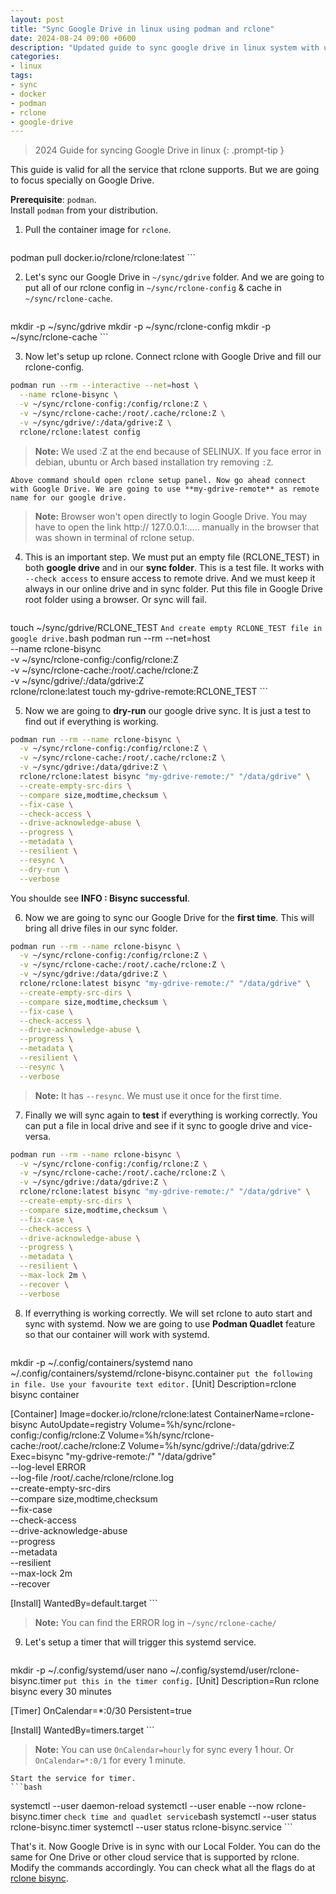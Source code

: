 ```yaml
---
layout: post
title: "Sync Google Drive in linux using podman and rclone"
date: 2024-08-24 09:00 +0600
description: "Updated guide to sync google drive in linux system with utilising podman container and rclone."
categories:
- linux
tags:
- sync
- docker
- podman
- rclone
- google-drive
---
```


> 2024 Guide for syncing Google Drive in linux
{: .prompt-tip }

This guide is valid for all the service that rclone supports. But we are going to focus specially on Google Drive.

**Prerequisite**: `podman`.  
Install `podman` from your distribution.

1. Pull the container image for `rclone`.
    ```bash
podman pull docker.io/rclone/rclone:latest
    ```

2. Let's sync our Google Drive in `~/sync/gdrive` folder. And we are going to put all of our rclone config in `~/sync/rclone-config` & cache in `~/sync/rclone-cache`.
    ```bash
mkdir -p ~/sync/gdrive
mkdir -p ~/sync/rclone-config
mkdir -p ~/sync/rclone-cache
    ```

3. Now let's setup up rclone. Connect rclone with Google Drive and fill our rclone-config.
```bash
podman run --rm --interactive --net=host \
  --name rclone-bisync \
  -v ~/sync/rclone-config:/config/rclone:Z \
  -v ~/sync/rclone-cache:/root/.cache/rclone:Z \
  -v ~/sync/gdrive/:/data/gdrive:Z \
  rclone/rclone:latest config
```
> **Note:** We used :Z at the end because of SELINUX. If you face error in debian, ubuntu or Arch based installation try removing `:Z`.

    Above command should open rclone setup panel. Now go ahead connect with Google Drive. We are going to use **my-gdrive-remote** as remote name for our google drive.
> **Note:** Browser won't open directly to login Google Drive. You may have to open the link http:// 127.0.0.1:.....  manually in the browser that was shown in terminal of rclone setup.

4. This is an important step. We must put an empty file (RCLONE_TEST) in both **google drive** and in our **sync folder**. This is a test file. It works with `--check access` to ensure access to remote drive. And we must keep it always in our online drive and in sync folder. Put this file in Google Drive root folder using a browser. Or sync will fail.
    ```bash
touch ~/sync/gdrive/RCLONE_TEST
    ```
And create empty RCLONE_TEST file in google drive.
    ```bash
podman run --rm --net=host \
--name rclone-bisync \
-v ~/sync/rclone-config:/config/rclone:Z \
-v ~/sync/rclone-cache:/root/.cache/rclone:Z \
-v ~/sync/gdrive/:/data/gdrive:Z \
rclone/rclone:latest touch my-gdrive-remote:RCLONE_TEST
    ```

5. Now we are going to **dry-run** our google drive sync. It is just a test to find out if everything is working.  
```bash
podman run --rm --name rclone-bisync \
  -v ~/sync/rclone-config:/config/rclone:Z \
  -v ~/sync/rclone-cache:/root/.cache/rclone:Z \
  -v ~/sync/gdrive:/data/gdrive:Z \
  rclone/rclone:latest bisync "my-gdrive-remote:/" "/data/gdrive" \
  --create-empty-src-dirs \
  --compare size,modtime,checksum \
  --fix-case \
  --check-access \
  --drive-acknowledge-abuse \
  --progress \
  --metadata \
  --resilient \
  --resync \
  --dry-run \
  --verbose
```
You shoulde see **INFO  : Bisync successful**.

6. Now we are going to sync our Google Drive for the **first time**. This will bring all drive files in our sync folder. 
```bash
podman run --rm --name rclone-bisync \
  -v ~/sync/rclone-config:/config/rclone:Z \
  -v ~/sync/rclone-cache:/root/.cache/rclone:Z \
  -v ~/sync/gdrive:/data/gdrive:Z \
  rclone/rclone:latest bisync "my-gdrive-remote:/" "/data/gdrive" \
  --create-empty-src-dirs \
  --compare size,modtime,checksum \
  --fix-case \
  --check-access \
  --drive-acknowledge-abuse \
  --progress \
  --metadata \
  --resilient \
  --resync \
  --verbose
```
> **Note:** It has `--resync`. We must use it once for the first time.

7. Finally we will sync again to **test** if everything is working correctly. You can put a file in local drive and see if it sync to google drive and vice-versa.
```bash
podman run --rm --name rclone-bisync \
  -v ~/sync/rclone-config:/config/rclone:Z \
  -v ~/sync/rclone-cache:/root/.cache/rclone:Z \
  -v ~/sync/gdrive:/data/gdrive:Z \
  rclone/rclone:latest bisync "my-gdrive-remote:/" "/data/gdrive" \
  --create-empty-src-dirs \
  --compare size,modtime,checksum \
  --fix-case \
  --check-access \
  --drive-acknowledge-abuse \
  --progress \
  --metadata \
  --resilient \
  --max-lock 2m \
  --recover \
  --verbose
```

8. If everrything is working correctly. We will set rclone to auto start and sync with systemd. Now we are going to use **Podman Quadlet** feature so that our container will work with systemd.

    ```bash
mkdir -p ~/.config/containers/systemd
nano ~/.config/containers/systemd/rclone-bisync.container
    ```
put the following in file. Use your favourite text editor.
    ```
   [Unit]
   Description=rclone bisync container

   [Container]
   Image=docker.io/rclone/rclone:latest
   ContainerName=rclone-bisync
   AutoUpdate=registry
   Volume=%h/sync/rclone-config:/config/rclone:Z
   Volume=%h/sync/rclone-cache:/root/.cache/rclone:Z
   Volume=%h/sync/gdrive/:/data/gdrive:Z
   Exec=bisync "my-gdrive-remote:/" "/data/gdrive" \
   --log-level ERROR \
   --log-file /root/.cache/rclone/rclone.log \
   --create-empty-src-dirs \
   --compare size,modtime,checksum \
   --fix-case \
   --check-access \
   --drive-acknowledge-abuse \
   --progress \
   --metadata \
   --resilient \
   --max-lock 2m \
   --recover

   [Install]
   WantedBy=default.target
    ```
> **Note:** You can find the ERROR log in `~/sync/rclone-cache/`

9. Let's setup a timer that will trigger this systemd service.
    ```bash
mkdir -p ~/.config/systemd/user
nano ~/.config/systemd/user/rclone-bisync.timer
    ```
put this in the timer config.
    ```
   [Unit]
   Description=Run rclone bisync every 30 minutes

   [Timer]
   OnCalendar=*:0/30
   Persistent=true

   [Install]
   WantedBy=timers.target
    ```
> **Note:** You can use `OnCalendar=hourly` for sync every 1 hour. Or `OnCalendar=*:0/1` for every 1 minute.

    Start the service for timer.
    ```bash
   systemctl --user daemon-reload
   systemctl --user enable --now rclone-bisync.timer
    ```
    check time and quadlet service
    ```bash
   systemctl --user status rclone-bisync.timer
   systemctl --user status rclone-bisync.service
    ```

That's it. Now Google Drive is in sync with our Local Folder. You can do the same for One Drive or other cloud service that is supported by rclone. Modify the commands accordingly.
You can check what all the flags do at [rclone bisync](https://rclone.org/bisync/).